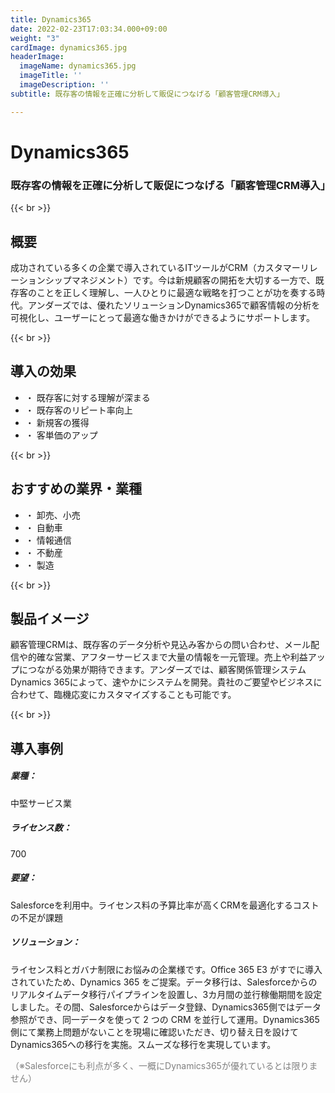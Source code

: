 ```yaml
---
title: Dynamics365
date: 2022-02-23T17:03:34.000+09:00
weight: "3"
cardImage: dynamics365.jpg
headerImage:
  imageName: dynamics365.jpg
  imageTitle: ''
  imageDescription: ''
subtitle: 既存客の情報を正確に分析して販促につなげる「顧客管理CRM導入」

---
```

# Dynamics365

### 既存客の情報を正確に分析して販促につなげる「顧客管理CRM導入」

{{< br >}}

## 概要

成功されている多くの企業で導入されているITツールがCRM（カスタマーリレーションシップマネジメント）です。今は新規顧客の開拓を大切する一方で、既存客のことを正しく理解し、一人ひとりに最適な戦略を打つことが功を奏する時代。アンダーズでは、優れたソリューションDynamics365で顧客情報の分析を可視化し、ユーザーにとって最適な働きかけができるようにサポートします。

{{< br >}}

## 導入の効果

* ・ 既存客に対する理解が深まる
* ・ 既存客のリピート率向上
* ・ 新規客の獲得
* ・ 客単価のアップ

{{< br >}}

## おすすめの業界・業種

* ・ 卸売、小売
* ・ 自動車
* ・ 情報通信
* ・ 不動産
* ・ 製造

{{< br >}}

## 製品イメージ

顧客管理CRMは、既存客のデータ分析や見込み客からの問い合わせ、メール配信や的確な営業、アフターサービスまで大量の情報を一元管理。売上や利益アップにつながる効果が期待できます。アンダーズでは、顧客関係管理システム Dynamics 365によって、速やかにシステムを開発。貴社のご要望やビジネスに合わせて、臨機応変にカスタマイズすることも可能です。

{{< br >}}

## 導入事例

##### **業種**：

中堅サービス業

##### **ライセンス数**：

700

##### **要望**：

Salesforceを利用中。ライセンス料の予算比率が高くCRMを最適化するコストの不足が課題

##### **ソリューション**：

ライセンス料とガバナ制限にお悩みの企業様です。Office 365 E3 がすでに導入されていたため、Dynamics 365 をご提案。データ移行は、Salesforceからのリアルタイムデータ移行パイプラインを設置し、3カ月間の並行稼働期間を設定しました。その間、Salesforceからはデータ登録、Dynamics365側ではデータ参照ができ、同一データを使って 2 つの CRM を並行して運用。Dynamics365側にて業務上問題がないことを現場に確認いただき、切り替え日を設けてDynamics365への移行を実施。スムーズな移行を実現しています。

<font color="gray">（※Salesforceにも利点が多く、一概にDynamics365が優れているとは限りません）</font>